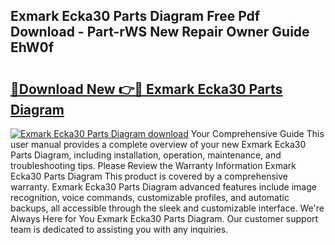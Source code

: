 ## Exmark Ecka30 Parts Diagram Free Pdf Download - Part-rWS New Repair Owner Guide EhW0f

# <h2><a href="http://dfh8n7v.blite.top/?on=Exmark+Ecka30+Parts+Diagram">🔗Download New 👉🔴 Exmark Ecka30 Parts Diagram</a></h2>

[![Exmark Ecka30 Parts Diagram download](https://i.imgur.com/lujVjoI.png)](http://dfh8n7v.blite.top/?on=Exmark+Ecka30+Parts+Diagram)
Your Comprehensive Guide This user manual provides a complete overview of your new Exmark Ecka30 Parts Diagram, including installation, operation, maintenance, and troubleshooting tips. Please Review the Warranty Information Exmark Ecka30 Parts Diagram This product is covered by a comprehensive warranty. Exmark Ecka30 Parts Diagram advanced features include image recognition, voice commands, customizable profiles, and automatic backups, all accessible through the sleek and customizable interface. We're Always Here for You Exmark Ecka30 Parts Diagram. Our customer support team is dedicated to assisting you with any inquiries.
